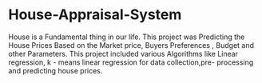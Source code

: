 # House-Appraisal-System
House is a Fundamental thing in our life. This project was Predicting the House Prices  Based on the Market price, Buyers Preferences , Budget and other Parameters. This project included various Algorithms like Linear regression, k - means linear regression for data collection,pre- processing and predicting house prices.

